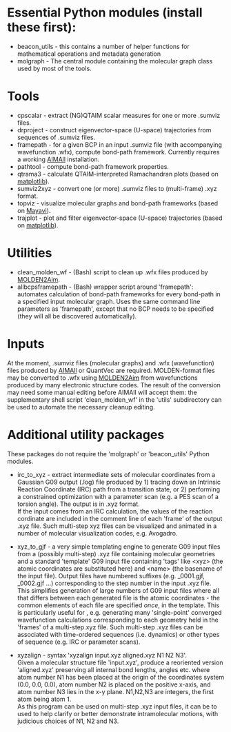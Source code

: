Essential Python modules (install these first):
========================
* beacon_utils - this contains a number of helper functions for mathematical operations and metadata generation
* molgraph - The central module containing the molecular graph class used by most of the tools.

Tools
=====
*	cpscalar   - extract (NG)QTAIM scalar measures for one or more .sumviz files.
*	drproject  - construct eigenvector-space (U-space) trajectories from sequences of .sumviz files.
*	framepath  - for a given BCP in an input .sumviz file (with accompanying wavefunction .wfx), compute bond-path framework. Currently requires a working [AIMAll](https://aim.tkgristmill.com) installation.
*	pathtool   - compute bond-path framework properties.
*	qtrama3    - calculate QTAIM-interpreted Ramachandran plots (based on [matplotlib](https://matplotlib.org/)).
*	sumviz2xyz 	- convert one (or more) .sumviz files to (multi-frame) .xyz format.
*	topviz 	   - visualize molecular graphs and bond-path frameworks (based on [Mayavi](https://github.com/enthought/mayavi)).
*	trajplot  - plot and filter eigenvector-space (U-space) trajectories (based on [matplotlib](https://matplotlib.org/)).

Utilities
=========
* clean_molden_wf - (Bash) script to clean up .wfx files produced by [MOLDEN2Aim](https://github.com/zorkzou/Molden2AIM).
* allbcpsframepath - (Bash) wrapper script around 'framepath': automates calculation of bond-path frameworks for every bond-path in a specified input molecular graph. Uses the same command line parameters as 'framepath', except that no BCP needs to be specified (they will all be discovered automatically).

Inputs
======
At the moment, .sumviz files (molecular graphs) and .wfx (wavefunction) files produced by [AIMAll](https://aim.tkgristmill.com) or QuantVec are required. MOLDEN-format files may be converted to .wfx using [MOLDEN2Aim](https://github.com/zorkzou/Molden2AIM) from wavefunctions produced by many electronic structure codes. The result of the conversion may need some manual editing before AIMAll will accept them: the supplementary shell script 'clean_molden_wf' in the 'utils' subdirectory can be used to automate the necessary cleanup editing.

Additional utility packages
===========================
These packages do not require the 'molgraph' or 'beacon_utils' Python modules.

* irc_to_xyz - extract intermediate sets of molecular coordinates from a Gaussian G09 output (.log) file produced by 1) tracing down an Intrinsic Reaction Coordinate (IRC) path from a transition state, or 2) performing a constrained optimization with a parameter scan (e.g. a PES scan of a torsion angle). The output is in .xyz format.  
If the input comes from an IRC calculation, the values of the reaction cordinate are included in the comment line of each 'frame' of the output .xyz file. Such multi-step xyz files can be visualized and animated in a number of molecular visualization codes, e.g. Avogadro.

* xyz_to_gjf - a very simple templating engine to generate G09 input files from a (possibly multi-step) .xyz file containing molecular geometries and a 
standard 'template' G09 input file containing 'tags' like \<xyz> (the atomic coordinates are substituted here) and \<name> (the basename of the input file).
Output files have numbered suffixes (e.g. \_0001.gjf, \_0002.gjf ...) corresponding to the step number in the input .xyz file.  
This simplifies generation of large numbers of G09 input files where all that differs between each generated file is the atomic coordinates - the common elements of each file are specified *once*, in the template. This is particularly useful for , e.g. generating many 'single-point' converged wavefunction calculations corresponding to each geometry held in the 'frames' of a multi-step.xyz file. Such multi-step .xyz files can be associated with time-ordered sequences (i.e. dynamics) or other types of sequence (e.g. IRC or parameter scans).

* xyzalign - syntax 'xyzalign input.xyz aligned.xyz N1 N2 N3'.  
Given a molecular structure file 'input.xyz', produce a reoriented version 'aligned.xyz' preserving all internal bond lengths, angles etc. where atom number N1 has been placed at the origin of the coordinates system (0.0, 0.0, 0.0), atom number N2 is placed on the positive x-axis, and atom number N3 lies in the x-y plane. N1,N2,N3 are integers, the first atom being atom 1.  
As this program can be used on multi-step .xyz input files, it can be to used to help clarify or better demonstrate intramolecular motions, with judicious choices of N1, N2 and N3. 

